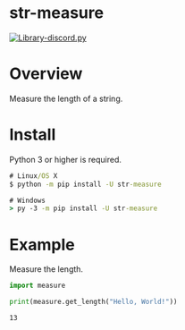 # str-measure
[![Library-discord.py](https://img.shields.io/badge/Python-3.7-3778ae?logo=Python&logoColor=ffffff)](https://python.org)

# Overview
Measure the length of a string.    

# Install
Python 3 or higher is required.    
```cmd
# Linux/OS X
$ python -m pip install -U str-measure

# Windows
> py -3 -m pip install -U str-measure
```    

# Example
Measure the length.    
```py
import measure

print(measure.get_length("Hello, World!"))
```    
```
13
```

